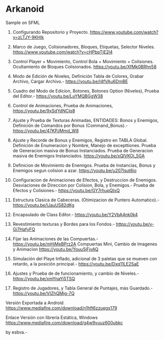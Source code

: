 # Arkanoid
Sample on SFML

01. Configurando Repositorio y Proyecto.
	https://www.youtube.com/watch?v=zLTJY-9KHlk

02. Marco de Juego, Colisionadores, Bloques, Etiquetas, Selector Niveles.
	https://www.youtube.com/watch?v=cHPbpTjE2l4

03. Control Player + Movimiento, Control Bola + Movimiento + Colisiones.
	Ocultamiento de Bloques Colisionados.
https://youtu.be/XfMk0BRhn58

04. Modo de Edición de Niveles, Definición Tabla de Colores, 
	Grabar Archivo, Cargar Archivo.-
https://youtu.be/I4fVAu6DmBE

05. Cuadro del Modo de Edicion, Botones, Botones Option (Niveles), 
	Prueba del Editor.-
https://youtu.be/LuYMQBGgW38

06. Control de Animaciones, Prueba de Animaciones,
	https://youtu.be/9xSdYdNClq8

07. Ajuste y Prueba de Texturas Animadas, ENTIDADES: Bonos y Enemigos,
	Definición de Comandos por Bonus (Command_Bonus).-
	https://youtu.be/47KPJMmd_W8

08. Ajuste y Recorde de Bonus y Enemigos, Registro en TABLA Global.
	Definición de Enumeracion y Nombre, Manejo de excepttiones.
	Prueba de Generacion masiva de Bonus Instanciados.
	Prueba de Generacion masiva de Enemigos Instanciados.
	https://youtu.be/xQlVKOj_5GA

09. Definicion de Movimiento de Enemigos.
	Prueba de Instancias, Bonus y Enemigos segun colision a azar.
	https://youtu.be/u207Isut6io

10. Configuracion de Animaciones de Efectos, y Destruccion de Enemigos.
	Desviaciones de Direccion por Colision, Bola, y Enemigos.-
	Prueba de Efectos y Colisiones.-
	https://youtu.be/GY7rhupQIxQ

11. Estructura Clasica de Cabeceras. (Otimizacion de Puntero Automatico).-
	https://youtu.be/lJauUS82dKg

12. Encapsulado de Class Editor.-
	https://youtu.be/Y2VbA4nk0k4

13. Revestimiento texturas y Bordes para los Fondos.-
	https://youtu.be/v-Gi7HafyFQ
	
14. Fijar las Animaciones de las Compuertas.-
	https://youtu.be/mHiMeBPrz2A
	 Compuertas Mini, Cambio de Imagenes y Animacion
	 https://youtu.be/Youu5jFjvAQ
	 
15. Simulación del Playe Inflado, adicional de 3 paletas que se mueven con 
	 retardo, a la posición principal.-
	 https://youtu.be/Dxq11LE2SaE
	 
16. Ajustes y Prueba de de funcionamiento, y cambio de Niveles.-
   https://youtu.be/xmYnaYi5TSQ
	
17. Registro de Jugadores, y Tabla General de Puntajes, más Guardado.-
	https://youtu.be/VIZhQMig-7Q

Versión Exportada a Android. 
https://www.mediafire.com/download/n1hft6zzuegs179

Enlace Versión con librería Estática, Windows
https://www.mediafire.com/download/g4w9vuuz600ubkc 

	 
by esbva.-

